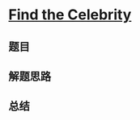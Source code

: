 # [Find the Celebrity](https://leetcode.com/problems/find-the-celebrity/)

## 题目


## 解题思路


## 总结


